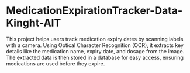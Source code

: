 # MedicationExpirationTracker-Data-Kinght-AIT
This project helps users track medication expiry dates by scanning labels with a camera. Using Optical Character Recognition (OCR), it extracts key details like the medication name, expiry date, and dosage from the image. The extracted data is then stored in a database for easy access, ensuring medications are used before they expire.
